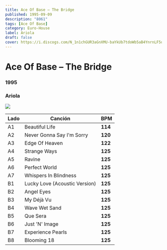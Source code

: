```yaml
---
title: Ace Of Base – The Bridge
published: 1995-09-09
description: "8061"
tags: [Ace Of Base]
category: Euro-House
label: Ariola
draft: false
cover: https://i.discogs.com/N_1n1chGUR3aGnXMU-baYkUb7tdoWb5aB4YnrnLF5uw/rs:fit/g:sm/q:90/h:598/w:600/czM6Ly9kaXNjb2dz/LWRhdGFiYXNlLWlt/YWdlcy9SLTE5MTg4/MDItMTM1NDgyNjQy/My0yNzQyLmpwZWc.jpeg
---
```


# Ace Of Base – The Bridge

### **1995**

### Ariola

![](https://i.discogs.com/mVLQBZsaQfUYmp1IQlbeJk6cFk7Mgb31FqqqDkAOKko/rs:fit/g:sm/q:90/h:600/w:600/czM6Ly9kaXNjb2dz/LWRhdGFiYXNlLWlt/YWdlcy9SLTE5MTg4/MDItMTM1NDgyNjQy/OS0zOTEyLmpwZWc.jpeg)

| Lado | Canción                       | BPM     |
| ---- | ----------------------------- | ------- |
| A1   | Beautiful Life                | **114** |
| A2   | Never Gonna Say I'm Sorry     | **120** |
| A3   | Edge Of Heaven                | **122** |
| A4   | Strange Ways                  | **125** |
| A5   | Ravine                        | **125** |
| A6   | Perfect World                 | **125** |
| A7   | Whispers In Blindness         | **125** |
| B1   | Lucky Love (Acoustic Version) | **125** |
| B2   | Angel Eyes                    | **125** |
| B3   | My Déjà Vu                    | **125** |
| B4   | Wave Wet Sand                 | **125** |
| B5   | Que Sera                      | **125** |
| B6   | Just 'N' Image                | **125** |
| B7   | Experience Pearls             | **125** |
| B8   | Blooming 18                   | **125** |
